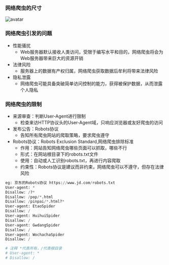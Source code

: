 

### 网络爬虫的尺寸
![avatar](E:/學習記錄/Python学习之路/images/网络爬虫的尺寸.png)

### 网络爬虫引发的问题
- 性能骚扰
    - Web服务器默认接收人类访问，受限于编写水平和目的，网络爬虫将会为Web服务器带来巨大的资源开销
- 法律风险
    - 服务器上的数据有产权归属，网络爬虫获取数据后牟利将带来法律风险
- 隐私泄露
    - 网络爬虫可能具备突破简单访问控制的能力，获得被保护数据，从而泄露个人隐私

### 网络爬虫的限制
- 来源审查：判断User‐Agent进行限制
    - 检查来访HTTP协议头的User‐Agent域，只响应浏览器或友好爬虫的访问
- 发布公告：Robots协议
    - 告知所有爬虫网站的爬取策略，要求爬虫遵守
- Robots协议：Robots Exclusion Standard,网络爬虫排除标准
    + 作用：网站告知网络爬虫哪些页面可以抓取，哪些不行
    + 形式：在网站根目录下的robots.txt文件
    + 使用：自动或人工识别robots.txt，再进行内容爬取
    + 约束性：Robots协议是建议而非约束，网络爬虫可以不遵守，但存在法律风险
```python
eg: 京东的Robots协议 https://www.jd.com/robots.txt
User‐agent: * 
Disallow: /?* 
Disallow: /pop/*.html 
Disallow: /pinpai/*.html?* 
User‐agent: EtaoSpider
Disallow: / 
User‐agent: HuihuiSpider
Disallow: / 
User‐agent: GwdangSpider
Disallow: / 
User‐agent: WochachaSpider
Disallow: /

# 注释 *代表所有，/代表根目录
# User‐agent: * 
# Disallow: /
```
